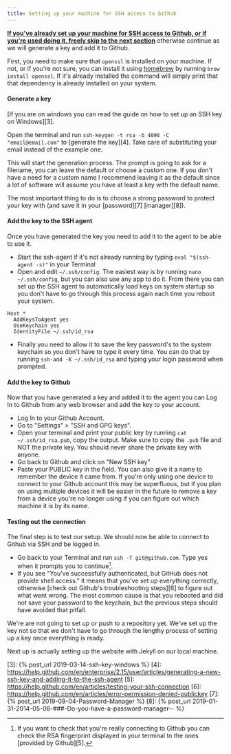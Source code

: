 ```yaml
---
title: Setting up your machine for SSH access to Github
---
```


[**If you've already set up your machine for SSH access to Github, or if you're used doing it, freely skip to the next section**](#testing-the-website) otherwise continue as we will generate a key and add it to Github.

First, you need to make sure that `openssl` is installed on your machine. If not, or if you're not sure, you can install it using [homebrew](https://brew.sh/) by running `brew install openssl`. If it's already installed the command will simply print that that dependency is already installed on your system.

#### Generate a key

[If you are on windows you can read the guide on how to set up an SSH key on Windows][3].

Open the terminal and run `ssh-keygen -t rsa -b 4096 -C "email@email.com"` to [generate the key][4]. Take care of substituting your email instead of the example one.

This will start the generation process. The prompt is going to ask for a filename, you can leave the default or choose a custom one. If you don't have a need for a custom name I recommend leaving it as the default since a lot of software will assume you have at least a key with the default name.

The most important thing to do is to choose a strong password to protect your key with (and save it in your [password][7] [manager][8]).

#### Add the key to the SSH agent

Once you have generated the key you need to add it to the agent to be able to use it.

- Start the ssh-agent if it's not already running by typing `eval "$(ssh-agent -s)"` in your Terminal
- Open and edit `~/.ssh/config`. The easiest way is by running `nano ~/.ssh/config`, but you can also use any app to do it. From there you can set up the SSH agent to automatically load keys on system startup so you don't have to go through this process again each time you reboot your system.

```
Host *
  AddKeysToAgent yes
  UseKeychain yes
  IdentityFile ~/.ssh/id_rsa
```

- Finally you need to allow it to save the key password's to the system keychain so you don't have to type it every time. You can do that by running `ssh-add -K ~/.ssh/id_rsa` and typing your login password when prompted.

<!-- ---- end part 10 ---- -->
<!-- part 11 published 2019-05-06 -->

#### Add the key to Github

Now that you have generated a key and added it to the agent you can Log In to Github from any web browser and add the key to your account.

- Log In to your Github Account.
- Go to "Settings" > "SSH and GPG keys".
- Open your terminal and print your public key by running `cat ~/.ssh/id_rsa.pub`, copy the output. Make sure to copy the `.pub` file and NOT the private key. You should never share the private key with anyone.
- Go back to Github and click on "New SSH key"
- Paste your PUBLIC key in the field. You can also give it a name to remember the device it came from. If you're only using one device to connect to your Github account this may be superfluous, but if you plan on using multiple devices it will be easier in the future to remove a key from a device you're no longer using if you can figure out which machine it is by its name.

#### Testing out the connection

The final step is to test our setup. We should now be able to connect to Github via SSH and be logged in.

- Go back to your Terminal and run `ssh -T git@github.com`. Type yes when it prompts you to continue[^1].
- If you see "You've successfully authenticated, but GitHub does not provide shell access." it means that you've set up everything correctly, otherwise [check out Github's troubleshooting steps][6] to figure out what went wrong. The most common cause is that you rebooted and did not save your password to the keychain, but the previous steps should have avoided that pitfall.

We're are not going to set up or push to a repository yet. We've set up the key not so that we don't have to go through the lengthy process of setting up a key once everything is ready.

Next up is actually setting up the website with Jekyll on our local machine.

[3]: {% post_url 2019-03-14-ssh-key-windows %}
[4]: https://help.github.com/en/enterprise/2.15/user/articles/generating-a-new-ssh-key-and-adding-it-to-the-ssh-agent
[5]: https://help.github.com/en/articles/testing-your-ssh-connection
[6]: https://help.github.com/en/articles/error-permission-denied-publickey
[7]: {% post_url 2019-09-04-Password-Manager %}
[8]: {% post_url 2019-01-31-2014-05-06-###-Do-you-have-a-password-manager-- %}


[^1]: If you want to check that you're really connecting to Github you can check the RSA fingerprint displayed in your terminal to the ones [provided by Github][5].
